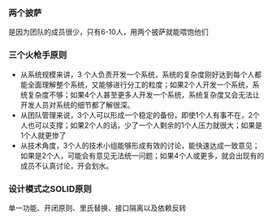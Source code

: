 ### 两个披萨

是因为团队的成员很少，只有6-10人，用两个披萨就能喂饱他们

### 三个火枪手原则

- 从系统规模来讲，3 个人负责开发一个系统，系统的复杂度刚好达到每个人都能全面理解整个系统，又能够进行分工的粒度；如果2个人开发一个系统，系统复杂度不够；如果4个人甚至更多人开发一个系统，系统复杂度又会无法让开发人员对系统的细节都了解很深。
- 从团队管理来说，3个人可以形成一个稳定的备份，即使1个人有事不在，2个人也可以支撑；如果2个人的话，少了一个人剩余的1个人压力就很大；如果是1个人就更惨了
- 从技术角度，3个人的技术小组能够形成有效的讨论，能快速达成一致意见；如果是2个人，可能会有意见无法统一问题；如果4个人或更多，就会出现有的成员不认真讨论，开会划水。

###  设计模式之SOLID原则

单一功能、开闭原则、里氏替换、接口隔离以及依赖反转